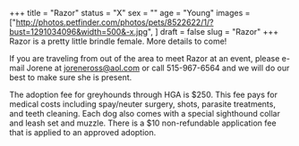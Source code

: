+++
title = "Razor"
status = "X"
sex = ""
age = "Young"
images = ["http://photos.petfinder.com/photos/pets/8522622/1/?bust=1291034096&width=500&-x.jpg",
]
draft = false
slug = "Razor"
+++
Razor is a pretty little brindle female.  More details to come!


  If you are traveling from out of the area to meet Razor at an event, please e-mail Jorene at joreneross@aol.com or call 515-967-6564 and we will do our best to make sure she is present.

The adoption fee for greyhounds through HGA is $250. This fee pays for medical costs including spay/neuter surgery, shots, parasite treatments, and teeth cleaning. Each dog also comes with a special sighthound collar and leash set and muzzle. There is a $10 non-refundable application fee that is applied to an approved adoption.
